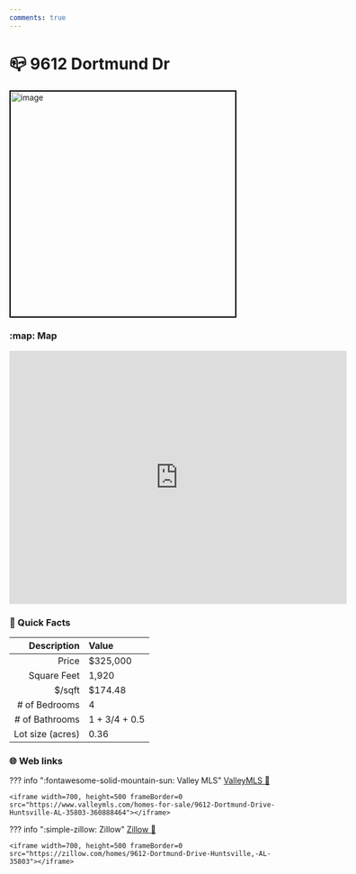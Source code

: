 ```yaml
---
comments: true
---
```


# 📪 9612 Dortmund Dr

<img
    src="https://photos.zillowstatic.com/fp/fd3dcf2f5f41f29cb2996a7c9f1f7f12-uncropped_scaled_within_1536_1152.webp" 
    alt="image" 
    width="400" 
    style="border:2px solid black">

### :map: Map

<iframe src="https://www.google.com/maps/embed?pb=!1m18!1m12!1m3!1d4993.839351173578!2d-86.54960737160188!3d34.64158531296731!2m3!1f0!2f0!3f0!3m2!1i1024!2i768!4f13.1!3m3!1m2!1s0x88621283ef17a497%3A0x9584511269aeaba4!2s9612%20Dortmund%20Dr%20SE%2C%20Huntsville%2C%20AL%2035803!5e0!3m2!1sen!2sus!4v1717104862735!5m2!1sen!2sus" width="600" height="450" style="border:0;" allowfullscreen="" loading="lazy" referrerpolicy="no-referrer-when-downgrade"></iframe>

### :open_file_folder: Quick Facts

| Description       | Value |
| ----------------: | :---- |
| Price             | $325,000 |
| Square Feet       | 1,920 |
| $/sqft            | $174.48 |
| # of Bedrooms     | 4 |
| # of Bathrooms    | 1 + 3/4 + 0.5 |
| Lot size (acres)  | 0.36 |

### :globe_with_meridians: Web links

??? info ":fontawesome-solid-mountain-sun:  Valley MLS"
    [ValleyMLS 	:link:](https://www.valleymls.com/homes-for-sale/9612-Dortmund-Drive-Huntsville-AL-35803-360888464)

    <iframe width=700, height=500 frameBorder=0 src="https://www.valleymls.com/homes-for-sale/9612-Dortmund-Drive-Huntsville-AL-35803-360888464"></iframe>

??? info ":simple-zillow:  Zillow"
    [Zillow :link:](https://zillow.com/homes/9612-Dortmund-Drive-Huntsville,-AL-35803)

    <iframe width=700, height=500 frameBorder=0 src="https://zillow.com/homes/9612-Dortmund-Drive-Huntsville,-AL-35803"></iframe>